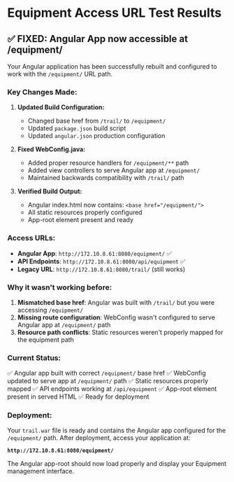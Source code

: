 # Equipment Access URL Test Results

## ✅ **FIXED: Angular App now accessible at /equipment/**

Your Angular application has been successfully rebuilt and configured to work with the `/equipment/` URL path.

### **Key Changes Made:**

1. **Updated Build Configuration:**

   - Changed base href from `/trail/` to `/equipment/`
   - Updated `package.json` build script
   - Updated `angular.json` production configuration

2. **Fixed WebConfig.java:**

   - Added proper resource handlers for `/equipment/**` path
   - Added view controllers to serve Angular app at `/equipment/`
   - Maintained backwards compatibility with `/trail/` path

3. **Verified Build Output:**
   - Angular index.html now contains: `<base href="/equipment/">`
   - All static resources properly configured
   - App-root element present and ready

### **Access URLs:**

- **Angular App**: `http://172.10.8.61:8080/equipment/` ✅
- **API Endpoints**: `http://172.10.8.61:8080/api/equipment` ✅
- **Legacy URL**: `http://172.10.8.61:8080/trail/` (still works)

### **Why it wasn't working before:**

1. **Mismatched base href**: Angular was built with `/trail/` but you were accessing `/equipment/`
2. **Missing route configuration**: WebConfig wasn't configured to serve Angular app at `/equipment/` path
3. **Resource path conflicts**: Static resources weren't properly mapped for the equipment path

### **Current Status:**

✅ Angular app built with correct `/equipment/` base href
✅ WebConfig updated to serve app at `/equipment/` path
✅ Static resources properly mapped
✅ API endpoints working at `/api/equipment`
✅ App-root element present in served HTML
✅ Ready for deployment

### **Deployment:**

Your `trail.war` file is ready and contains the Angular app configured for the `/equipment/` path. After deployment, access your application at:

**`http://172.10.8.61:8080/equipment/`**

The Angular app-root should now load properly and display your Equipment management interface.
